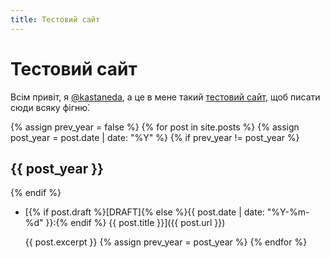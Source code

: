 ```yaml
---
title: Тестовий сайт
---
```


Тестовий сайт
=============

Всім привіт, я [@kastaneda][1], а це в мене такий [тестовий сайт][2], щоб писати сюди всяку фігню́.

{% assign prev_year = false %}
{% for post in site.posts %}
{% assign post_year = post.date | date: "%Y" %}
{% if prev_year != post_year %}

## {{ post_year }}

{% endif %}
- [{% if post.draft %}[DRAFT]{% else %}{{ post.date | date: "%Y-%m-%d" }}:{% endif %} {{ post.title }}]({{ post.url }})

  {{ post.excerpt }}
{% assign prev_year = post_year %}
{% endfor %}

[1]: https://twitter.com/kastaneda
[2]: /2021/07/02/why-test.html
